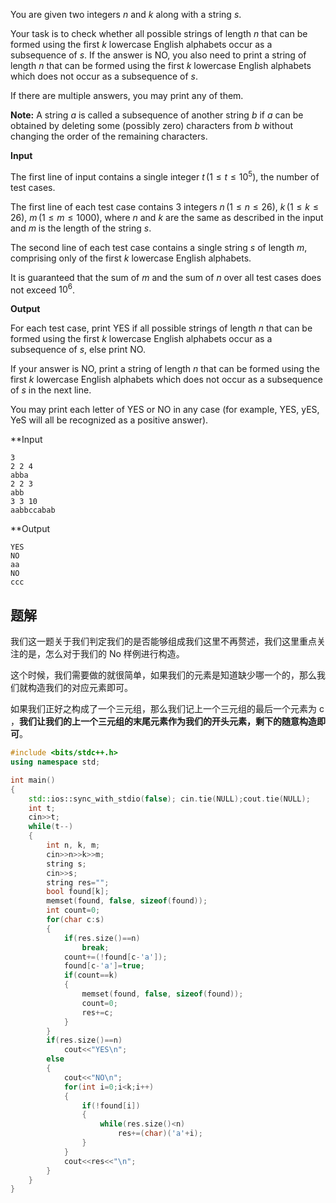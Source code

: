 You are given two integers $n$ and $k$ along with a string $s$.

Your task is to check whether all possible strings of length $n$ that can be formed using the first $k$ lowercase English alphabets occur as a subsequence of $s$. If the answer is NO, you also need to print a string of length $n$ that can be formed using the first $k$ lowercase English alphabets which does not occur as a subsequence of $s$.

If there are multiple answers, you may print any of them.

**Note:** A string $a$ is called a subsequence of another string $b$ if $a$ can be obtained by deleting some (possibly zero) characters from $b$ without changing the order of the remaining characters.

**Input**

The first line of input contains a single integer $t \, (1 \le t \le 10^5)$, the number of test cases.

The first line of each test case contains $3$ integers $n \, (1 \le n \le 26), \: k \, (1 \le k \le 26), \: m \, (1 \le m \le 1000)$, where $n$ and $k$ are the same as described in the input and $m$ is the length of the string $s$.

The second line of each test case contains a single string $s$ of length $m$, comprising only of the first $k$ lowercase English alphabets.

It is guaranteed that the sum of $m$ and the sum of $n$ over all test cases does not exceed $10^6$.

**Output**

For each test case, print YES if all possible strings of length $n$ that can be formed using the first $k$ lowercase English alphabets occur as a subsequence of $s$, else print NO.

If your answer is NO, print a string of length $n$ that can be formed using the first $k$ lowercase English alphabets which does not occur as a subsequence of $s$ in the next line.

You may print each letter of YES or NO in any case (for example, YES, yES, YeS will all be recognized as a positive answer).

**Input
```
3
2 2 4
abba
2 2 3
abb
3 3 10
aabbccabab

```

**Output
```
YES
NO
aa
NO
ccc
```

## 题解
我们这一题关于我们判定我们的是否能够组成我们这里不再赘述，我们这里重点关注的是，怎么对于我们的 No 样例进行构造。

这个时候，我们需要做的就很简单，如果我们的元素是知道缺少哪一个的，那么我们就构造我们的对应元素即可。

如果我们正好之构成了一个三元组，那么我们记上一个三元组的最后一个元素为 c ，**我们让我们的上一个三元组的末尾元素作为我们的开头元素，剩下的随意构造即可**。

```cpp
#include <bits/stdc++.h>                   
using namespace std;

int main()
{
    std::ios::sync_with_stdio(false); cin.tie(NULL);cout.tie(NULL);
    int t;
    cin>>t;
    while(t--)
    {
        int n, k, m;
        cin>>n>>k>>m;
        string s;
        cin>>s;
        string res="";
        bool found[k];
        memset(found, false, sizeof(found));
        int count=0;
        for(char c:s)
        {
            if(res.size()==n)
                break;
            count+=(!found[c-'a']);
            found[c-'a']=true;
            if(count==k)
            {
                memset(found, false, sizeof(found));
                count=0;
                res+=c;
            }
        }
        if(res.size()==n)
            cout<<"YES\n";
        else
        {
            cout<<"NO\n";
            for(int i=0;i<k;i++)
            {
                if(!found[i])
                {
                    while(res.size()<n)
                        res+=(char)('a'+i);
                }
            }
            cout<<res<<"\n";
        }
    }
}
```